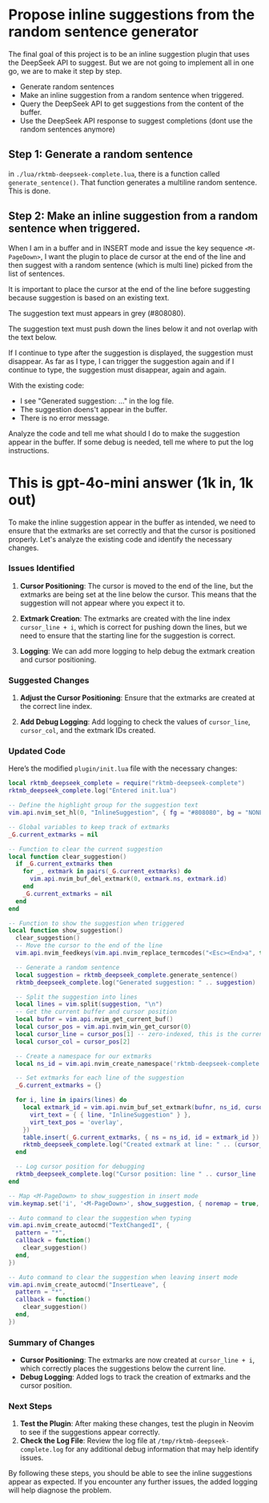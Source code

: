 # Propose inline suggestions from the random sentence generator

The final goal of this project is to be an inline suggestion plugin that uses the DeepSeek API to suggest.
But we are not going to implement all in one go, we are to make it step by step.

- Generate random sentences
- Make an inline suggestion from a random sentence when triggered.
- Query the DeepSeek API to get suggestions from the content of the buffer.
- Use the DeepSeek API response to suggest completions (dont use the random sentences anymore)

## Step 1: Generate a random sentence

in `./lua/rktmb-deepseek-complete.lua`, there is a function called `generate_sentence()`.
That function generates a multiline random sentence.
This is done.

## Step 2: Make an inline  suggestion from a random sentence when triggered.

When I am in a buffer and in INSERT mode and issue the key sequence `<M-PageDown>`,
I want the plugin to place de cursor at the end of the line and then suggest with a random sentence (which is multi line) picked from the list of sentences.

It is important to place the cursor at the end of the line before suggesting because suggestion is based on an existing text.

The suggestion text must appears in grey (#808080).

The suggestion text must push down the lines below it and not overlap with the text below.

If I continue to type after the suggestion is displayed, the suggestion must disappear.
As far as I type, I can trigger the suggestion again and if I continue to type, the suggestion must disappear, again and again.

With the existing code:
- I see "Generated suggestion: ..." in the log file.
- The suggestion doens't appear in the buffer.
- There is no error message.

Analyze the code and tell me what should I do to make the suggestion appear in the buffer.
If some debug is needed, tell me where to put the log instructions.



# This is gpt-4o-mini answer (1k in, 1k out)

To make the inline suggestion appear in the buffer as intended, we need to ensure that the extmarks are set correctly and that the cursor is positioned properly. Let's analyze the existing code and identify the necessary changes.

### Issues Identified

1. **Cursor Positioning**: The cursor is moved to the end of the line, but the extmarks are being set at the line below the cursor. This means that the suggestion will not appear where you expect it to.

2. **Extmark Creation**: The extmarks are created with the line index `cursor_line + i`, which is correct for pushing down the lines, but we need to ensure that the starting line for the suggestion is correct.

3. **Logging**: We can add more logging to help debug the extmark creation and cursor positioning.

### Suggested Changes

1. **Adjust the Cursor Positioning**: Ensure that the extmarks are created at the correct line index.

2. **Add Debug Logging**: Add logging to check the values of `cursor_line`, `cursor_col`, and the extmark IDs created.

### Updated Code

Here’s the modified `plugin/init.lua` file with the necessary changes:

```lua
local rktmb_deepseek_complete = require("rktmb-deepseek-complete")
rktmb_deepseek_complete.log("Entered init.lua")

-- Define the highlight group for the suggestion text
vim.api.nvim_set_hl(0, "InlineSuggestion", { fg = "#808080", bg = "NONE" })

-- Global variables to keep track of extmarks
_G.current_extmarks = nil

-- Function to clear the current suggestion
local function clear_suggestion()
  if _G.current_extmarks then
    for _, extmark in pairs(_G.current_extmarks) do
      vim.api.nvim_buf_del_extmark(0, extmark.ns, extmark.id)
    end
    _G.current_extmarks = nil
  end
end

-- Function to show the suggestion when triggered
local function show_suggestion()
  clear_suggestion()
  -- Move the cursor to the end of the line
  vim.api.nvim_feedkeys(vim.api.nvim_replace_termcodes("<Esc><End>a", true, false, true), 'n', true)

  -- Generate a random sentence
  local suggestion = rktmb_deepseek_complete.generate_sentence()
  rktmb_deepseek_complete.log("Generated suggestion: " .. suggestion)

  -- Split the suggestion into lines
  local lines = vim.split(suggestion, "\n")
  -- Get the current buffer and cursor position
  local bufnr = vim.api.nvim_get_current_buf()
  local cursor_pos = vim.api.nvim_win_get_cursor(0)
  local cursor_line = cursor_pos[1] -- zero-indexed, this is the current line
  local cursor_col = cursor_pos[2]

  -- Create a namespace for our extmarks
  local ns_id = vim.api.nvim_create_namespace('rktmb-deepseek-complete')

  -- Set extmarks for each line of the suggestion
  _G.current_extmarks = {}

  for i, line in ipairs(lines) do
    local extmark_id = vim.api.nvim_buf_set_extmark(bufnr, ns_id, cursor_line + i, 0, {
      virt_text = { { line, "InlineSuggestion" } },
      virt_text_pos = 'overlay',
    })
    table.insert(_G.current_extmarks, { ns = ns_id, id = extmark_id })
    rktmb_deepseek_complete.log("Created extmark at line: " .. (cursor_line + i) .. ", extmark_id: " .. extmark_id)
  end

  -- Log cursor position for debugging
  rktmb_deepseek_complete.log("Cursor position: line " .. cursor_line .. ", col " .. cursor_col)
end

-- Map <M-PageDown> to show_suggestion in insert mode
vim.keymap.set('i', '<M-PageDown>', show_suggestion, { noremap = true, silent = true })

-- Auto command to clear the suggestion when typing
vim.api.nvim_create_autocmd("TextChangedI", {
  pattern = "*",
  callback = function()
    clear_suggestion()
  end,
})

-- Auto command to clear the suggestion when leaving insert mode
vim.api.nvim_create_autocmd("InsertLeave", {
  pattern = "*",
  callback = function()
    clear_suggestion()
  end,
})
```

### Summary of Changes

- **Cursor Positioning**: The extmarks are now created at `cursor_line + i`, which correctly places the suggestions below the current line.
- **Debug Logging**: Added logs to track the creation of extmarks and the cursor position.

### Next Steps

1. **Test the Plugin**: After making these changes, test the plugin in Neovim to see if the suggestions appear correctly.
2. **Check the Log File**: Review the log file at `/tmp/rktmb-deepseek-complete.log` for any additional debug information that may help identify issues.

By following these steps, you should be able to see the inline suggestions appear as expected. If you encounter any further issues, the added logging will help diagnose the problem.

